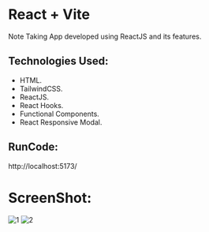 # React + Vite

Note Taking App developed using ReactJS and its features.

<h2>Technologies Used:</h2>
<ul>
  <li>HTML.</li>
   <li>TailwindCSS.</li>
   <li>ReactJS.</li>
   <li>React Hooks.</li>
   <li>Functional Components.</li>
   <li>React Responsive Modal.</li>
</ul>

<h2>RunCode:</h2>
 http://localhost:5173/ 

<h1>ScreenShot:</h1>


![1](https://github.com/user-attachments/assets/f655b247-b09f-4847-9f34-05ff4f9cbac0)
![2](https://github.com/user-attachments/assets/36801af7-6e79-4404-b2da-5ef5bd260760)


